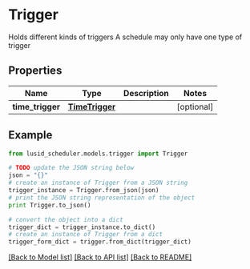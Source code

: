 # Trigger

Holds different kinds of triggers  A schedule may only have one type of trigger

## Properties
Name | Type | Description | Notes
------------ | ------------- | ------------- | -------------
**time_trigger** | [**TimeTrigger**](TimeTrigger.md) |  | [optional] 

## Example

```python
from lusid_scheduler.models.trigger import Trigger

# TODO update the JSON string below
json = "{}"
# create an instance of Trigger from a JSON string
trigger_instance = Trigger.from_json(json)
# print the JSON string representation of the object
print Trigger.to_json()

# convert the object into a dict
trigger_dict = trigger_instance.to_dict()
# create an instance of Trigger from a dict
trigger_form_dict = trigger.from_dict(trigger_dict)
```
[[Back to Model list]](../README.md#documentation-for-models) [[Back to API list]](../README.md#documentation-for-api-endpoints) [[Back to README]](../README.md)


